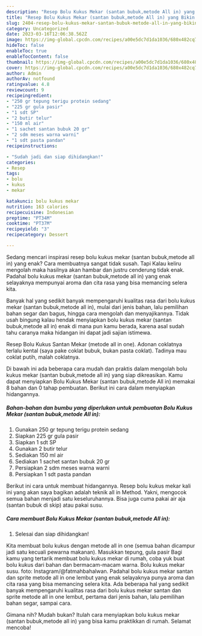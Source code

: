 ```yaml
---
description: "Resep Bolu Kukus Mekar (santan bubuk,metode All in) yang Bikin Ngiler, Buat Buka Puasa Enak"
title: "Resep Bolu Kukus Mekar (santan bubuk,metode All in) yang Bikin Ngiler, Buat Buka Puasa Enak"
slug: 2404-resep-bolu-kukus-mekar-santan-bubuk-metode-all-in-yang-bikin-ngiler-buat-buka-puasa-enak
category: Uncategorized
date: 2023-03-16T12:06:38.562Z
image: https://img-global.cpcdn.com/recipes/a00e5dc7d1da1036/680x482cq70/bolu-kukus-mekar-santan-bubukmetode-all-in-foto-resep-utama.jpg
hideToc: false
enableToc: true
enableTocContent: false
thumbnail: https://img-global.cpcdn.com/recipes/a00e5dc7d1da1036/680x482cq70/bolu-kukus-mekar-santan-bubukmetode-all-in-foto-resep-utama.jpg
cover: https://img-global.cpcdn.com/recipes/a00e5dc7d1da1036/680x482cq70/bolu-kukus-mekar-santan-bubukmetode-all-in-foto-resep-utama.jpg
author: Admin
authorAv: notfound
ratingvalue: 4.8
reviewcount: 9
recipeingredient:
- "250 gr tepung terigu protein sedang"
- "225 gr gula pasir"
- "1 sdt SP"
- "2 butir telur"
- "150 ml air"
- "1 sachet santan bubuk 20 gr"
- "2 sdm meses warna warni"
- "1 sdt pasta pandan"
recipeinstructions:

- "Sudah jadi dan siap dihidangkan!"
categories:
- Resep
tags:
- bolu
- kukus
- mekar

katakunci: bolu kukus mekar 
nutrition: 163 calories
recipecuisine: Indonesian
preptime: "PT34M"
cooktime: "PT37M"
recipeyield: "3"
recipecategory: Dessert

---
```



Sedang mencari inspirasi resep bolu kukus mekar (santan bubuk,metode all in) yang enak? Cara membuatnya sangat tidak susah. Tapi Kalau keliru mengolah maka hasilnya akan hambar dan justru cenderung tidak enak. Padahal bolu kukus mekar (santan bubuk,metode all in) yang enak selayaknya mempunyai aroma dan cita rasa yang bisa memancing selera kita.


Banyak hal yang sedikit banyak mempengaruhi kualitas rasa dari bolu kukus mekar (santan bubuk,metode all in), mulai dari jenis bahan, lalu pemilihan bahan segar dan bagus, hingga cara mengolah dan menyajikannya. Tidak usah bingung kalau hendak menyiapkan bolu kukus mekar (santan bubuk,metode all in) enak di mana pun kamu berada, karena asal sudah tahu caranya maka hidangan ini dapat jadi sajian istimewa.

Resep Bolu Kukus Santan Mekar (metode all in one). Adonan coklatnya terlalu kental (saya pake coklat bubuk, bukan pasta coklat). Tadinya mau coklat putih, malah coklatnya.


Di bawah ini ada beberapa cara mudah dan praktis dalam mengolah bolu kukus mekar (santan bubuk,metode all in) yang siap dikreasikan. Kamu dapat menyiapkan Bolu Kukus Mekar (santan bubuk,metode All in) memakai 8 bahan dan 0 tahap pembuatan. Berikut ini cara dalam menyiapkan hidangannya.

<!--inarticleads1-->

##### Bahan-bahan dan bumbu yang diperlukan untuk pembuatan Bolu Kukus Mekar (santan bubuk,metode All in):

1. Gunakan 250 gr tepung terigu protein sedang
1. Siapkan 225 gr gula pasir
1. Siapkan 1 sdt SP
1. Gunakan 2 butir telur
1. Sediakan 150 ml air
1. Sediakan 1 sachet santan bubuk 20 gr
1. Persiapkan 2 sdm meses warna warni
1. Persiapkan 1 sdt pasta pandan


Berikut ini cara untuk membuat hidangannya. Resep bolu kukus mekar kali ini yang akan saya bagikan adalah teknik all in Method. Yakni, mengocok semua bahan menjadi satu keseluruhannya. Bisa juga cuma pakai air aja (santan bubuk di skip) atau pakai susu. 

<!--inarticleads2-->

##### Cara membuat Bolu Kukus Mekar (santan bubuk,metode All in):


1. Selesai dan siap dihidangkan!

Kita membuat bolu kukus dengan metode all in one (semua bahan dicampur jadi satu kecuali pewarna makanan). Masukkan tepung, gula pasir Bagi kamu yang tertarik membuat bolu kukus mekar di rumah, coba yuk buat bolu kukus dari bahan dan bermacam-macam warna. Bolu kukus mekar susu. foto: Instagram/@fatmahbahalwan. Padahal bolu kukus mekar santan dan sprite metode all in one lembut yang enak selayaknya punya aroma dan cita rasa yang bisa memancing selera kita. Ada beberapa hal yang sedikit banyak mempengaruhi kualitas rasa dari bolu kukus mekar santan dan sprite metode all in one lembut, pertama dari jenis bahan, lalu pemilihan bahan segar, sampai cara. 

Gimana nih? Mudah bukan? Itulah cara menyiapkan bolu kukus mekar (santan bubuk,metode all in) yang bisa kamu praktikkan di rumah. Selamat mencoba!
